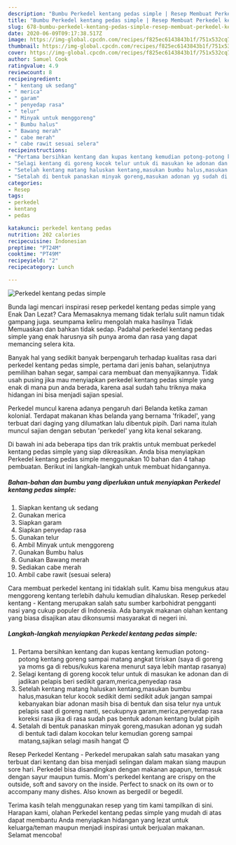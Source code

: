```yaml
---
description: "Bumbu Perkedel kentang pedas simple | Resep Membuat Perkedel kentang pedas simple Yang Enak Banget"
title: "Bumbu Perkedel kentang pedas simple | Resep Membuat Perkedel kentang pedas simple Yang Enak Banget"
slug: 678-bumbu-perkedel-kentang-pedas-simple-resep-membuat-perkedel-kentang-pedas-simple-yang-enak-banget
date: 2020-06-09T09:17:38.517Z
image: https://img-global.cpcdn.com/recipes/f825ec6143843b1f/751x532cq70/perkedel-kentang-pedas-simple-foto-resep-utama.jpg
thumbnail: https://img-global.cpcdn.com/recipes/f825ec6143843b1f/751x532cq70/perkedel-kentang-pedas-simple-foto-resep-utama.jpg
cover: https://img-global.cpcdn.com/recipes/f825ec6143843b1f/751x532cq70/perkedel-kentang-pedas-simple-foto-resep-utama.jpg
author: Samuel Cook
ratingvalue: 4.9
reviewcount: 8
recipeingredient:
- " kentang uk sedang"
- " merica"
- " garam"
- " penyedap rasa"
- " telur"
- " Minyak untuk menggoreng"
- " Bumbu halus"
- " Bawang merah"
- " cabe merah"
- " cabe rawit sesuai selera"
recipeinstructions:
- "Pertama bersihkan kentang dan kupas kentang kemudian potong-potong kentang goreng sampai matang angkat tiriskan (saya di goreng ya moms ga di rebus/kukus karena menurut saya lebih mantap rasanya)"
- "Selagi kentang di goreng kocok telur untuk di masukan ke adonan dan di jadikan pelapis beri sedikit garam,merica,penyedap rasa"
- "Setelah kentang matang haluskan kentang,masukan bumbu halus,masukan telur kocok sedikit demi sedikit aduk jangan sampai kebanyakan biar adonan masih bisa di bentuk dan sisa telur nya untuk pelapis saat di goreng nanti, secukupnya garam,merica,penyedap rasa koreksi rasa jika di rasa sudah pas bentuk adonan kentang bulat pipih"
- "Setalah di bentuk panaskan minyak goreng,masukan adonan yg sudah di bentuk tadi dalam kocokan telur kemudian goreng sampai matang,sajikan selagi masih hangat 😊"
categories:
- Resep
tags:
- perkedel
- kentang
- pedas

katakunci: perkedel kentang pedas 
nutrition: 202 calories
recipecuisine: Indonesian
preptime: "PT24M"
cooktime: "PT49M"
recipeyield: "2"
recipecategory: Lunch

---
```



![Perkedel kentang pedas simple](https://img-global.cpcdn.com/recipes/f825ec6143843b1f/751x532cq70/perkedel-kentang-pedas-simple-foto-resep-utama.jpg)

Bunda lagi mencari inspirasi resep perkedel kentang pedas simple yang Enak Dan Lezat? Cara Memasaknya memang tidak terlalu sulit namun tidak gampang juga. seumpama keliru mengolah maka hasilnya Tidak Memuaskan dan bahkan tidak sedap. Padahal perkedel kentang pedas simple yang enak harusnya sih punya aroma dan rasa yang dapat memancing selera kita.

Banyak hal yang sedikit banyak berpengaruh terhadap kualitas rasa dari perkedel kentang pedas simple, pertama dari jenis bahan, selanjutnya pemilihan bahan segar, sampai cara membuat dan menyajikannya. Tidak usah pusing jika mau menyiapkan perkedel kentang pedas simple yang enak di mana pun anda berada, karena asal sudah tahu triknya maka hidangan ini bisa menjadi sajian spesial.

Perkedel muncul karena adanya pengaruh dari Belanda ketika zaman kolonial. Terdapat makanan khas belanda yang bernama &#39;frikadel&#39;, yang terbuat dari daging yang dilumatkan lalu dibentuk pipih. Dari nama itulah muncul sajian dengan sebutan &#39;perkedel&#39; yang kita kenal sekarang.


Di bawah ini ada beberapa tips dan trik praktis untuk membuat perkedel kentang pedas simple yang siap dikreasikan. Anda bisa menyiapkan Perkedel kentang pedas simple menggunakan 10 bahan dan 4 tahap pembuatan. Berikut ini langkah-langkah untuk membuat hidangannya.

<!--inarticleads1-->

##### Bahan-bahan dan bumbu yang diperlukan untuk menyiapkan Perkedel kentang pedas simple:

1. Siapkan  kentang uk sedang
1. Gunakan  merica
1. Siapkan  garam
1. Siapkan  penyedap rasa
1. Gunakan  telur
1. Ambil  Minyak untuk menggoreng
1. Gunakan  Bumbu halus
1. Gunakan  Bawang merah
1. Sediakan  cabe merah
1. Ambil  cabe rawit (sesuai selera)


Cara membuat perkedel kentang ini tidaklah sulit. Kamu bisa mengukus atau menggoreng kentang terlebih dahulu kemudian dihaluskan. Resep perkedel kentang - Kentang merupakan salah satu sumber karbohidrat pengganti nasi yang cukup populer di Indonesia. Ada banyak makanan olahan kentang yang biasa disajikan atau dikonsumsi masyarakat di negeri ini. 

<!--inarticleads2-->

##### Langkah-langkah menyiapkan Perkedel kentang pedas simple:

1. Pertama bersihkan kentang dan kupas kentang kemudian potong-potong kentang goreng sampai matang angkat tiriskan (saya di goreng ya moms ga di rebus/kukus karena menurut saya lebih mantap rasanya)
1. Selagi kentang di goreng kocok telur untuk di masukan ke adonan dan di jadikan pelapis beri sedikit garam,merica,penyedap rasa
1. Setelah kentang matang haluskan kentang,masukan bumbu halus,masukan telur kocok sedikit demi sedikit aduk jangan sampai kebanyakan biar adonan masih bisa di bentuk dan sisa telur nya untuk pelapis saat di goreng nanti, secukupnya garam,merica,penyedap rasa koreksi rasa jika di rasa sudah pas bentuk adonan kentang bulat pipih
1. Setalah di bentuk panaskan minyak goreng,masukan adonan yg sudah di bentuk tadi dalam kocokan telur kemudian goreng sampai matang,sajikan selagi masih hangat 😊


Resep Perkedel Kentang - Perkedel merupakan salah satu masakan yang terbuat dari kentang dan bisa menjadi selingan dalam makan siang maupun sore hari. Perkedel bisa disandingkan dengan makanan apapun, termasuk dengan sayur maupun tumis. Mom&#39;s perkedel kentang are crispy on the outside, soft and savory on the inside. Perfect to snack on its own or to accompany many dishes. Also known as bergedil or begedil. 

Terima kasih telah menggunakan resep yang tim kami tampilkan di sini. Harapan kami, olahan Perkedel kentang pedas simple yang mudah di atas dapat membantu Anda menyiapkan hidangan yang lezat untuk keluarga/teman maupun menjadi inspirasi untuk berjualan makanan. Selamat mencoba!
